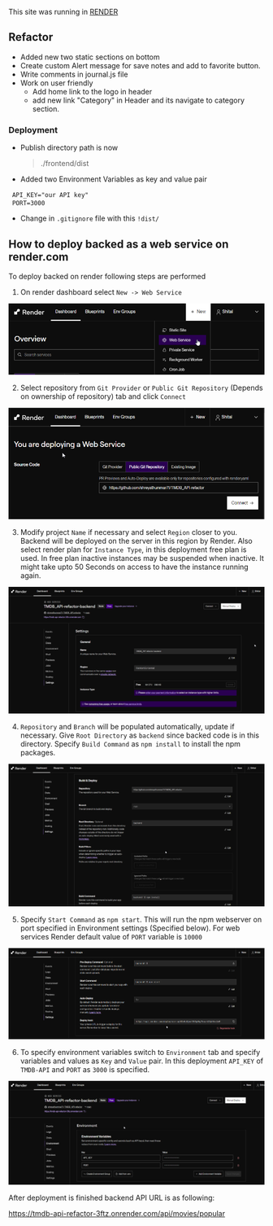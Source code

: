 This site was running in [RENDER](https://tmdb-api-refactor.onrender.com/)

## Refactor

- Added new two static sections on bottom
- Create custom Alert message for save notes and add to favorite button.
- Write comments in journal.js file
- Work on user friendly
  - Add home link to the logo in header
  - add new link "Category" in Header and its navigate to category section.

### Deployment

- Publish directory path is now
  > ./frontend/dist
- Added two Environment Variables as key and value pair

```
 API_KEY="our API key"
 PORT=3000
```

- Change in `.gitignore` file with this `!dist/`

## How to deploy backed as a web service on render.com

To deploy backed on render following steps are performed

1. On render dashboard select `New -> Web Service`

![render-select-web-service](doc/images/render-select-web-service.png)

2. Select repository from `Git Provider` or `Public Git Repository` (Depends on ownership of repository) tab and click `Connect`

![render-select-repository](doc/images/render-select-repository.png)

3. Modify project `Name` if necessary and select `Region` closer to you. Backend will be deployed on the server in this region by Render. Also select render plan for `Instance Type`, in this deployment free plan is used. In free plan inactive instances may be suspended when inactive. It might take upto 50 Seconds on access to have the instance running again.

![render-general-settings](doc/images/render-general-settings.png)

4. `Repository` and `Branch` will be populated automatically, update if necessary. Give `Root Directory` as `backend` since backed code is in this directory. Specify `Build Command` as `npm install` to install the npm packages.

![render-build-and-deploy-settings-1](doc/images/render-build-and-deploy-settings-1.png)

5. Specify `Start Command` as `npm start`. This will run the npm webserver on port specified in Environment settings (Specified below). For web services Render default value of `PORT` variable is `10000`

![render-build-and-deploy-settings-2](doc/images/render-build-and-deploy-settings-2.png)

6. To specify environment variables switch to `Environment` tab and specify variables and values as `Key` and `Value` pair. In this deployment `API_KEY` of `TMDB-API` and `PORT` as `3000` is specified.

![render-environment-variables](doc/images/render-environment-variables.png)

After deployment is finished backend API URL is as following:

https://tmdb-api-refactor-3ftz.onrender.com/api/movies/popular

